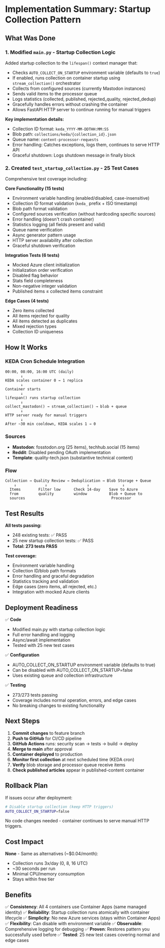 # Implementation Summary: Startup Collection Pattern

## What Was Done

### 1. Modified `main.py` - Startup Collection Logic
Added startup collection to the `lifespan()` context manager that:
- Checks `AUTO_COLLECT_ON_STARTUP` environment variable (defaults to `true`)
- If enabled, runs collection on container startup using `stream_collection()` orchestrator
- Collects from configured sources (currently Mastodon instances)
- Sends valid items to the processor queue
- Logs statistics (collected, published, rejected_quality, rejected_dedup)
- Gracefully handles errors without crashing the container
- Allows FastAPI HTTP server to continue running for manual triggers

**Key implementation details:**
- Collection ID format: `keda_YYYY-MM-DDTHH:MM:SS`
- Blob path: `collections/keda/{collection_id}.json`
- Queue name: `content-processor-requests`
- Error handling: Catches exceptions, logs them, continues to serve HTTP API
- Graceful shutdown: Logs shutdown message in finally block

### 2. Created `test_startup_collection.py` - 25 Test Cases
Comprehensive test coverage including:

**Core Functionality (15 tests)**
- Environment variable handling (enabled/disabled, case-insensitive)
- Collection ID format validation (`keda_` prefix + ISO timestamp)
- Blob path format validation
- Configured sources verification (without hardcoding specific sources)
- Error handling (doesn't crash container)
- Statistics logging (all fields present and valid)
- Queue name verification
- Async generator pattern usage
- HTTP server availability after collection
- Graceful shutdown verification

**Integration Tests (6 tests)**
- Mocked Azure client initialization
- Initialization order verification
- Disabled flag behavior
- Stats field completeness
- Non-negative integer validation
- Published items ≤ collected items constraint

**Edge Cases (4 tests)**
- Zero items collected
- All items rejected for quality
- All items detected as duplicates
- Mixed rejection types
- Collection ID uniqueness

## How It Works

### KEDA Cron Schedule Integration
```
00:00, 08:00, 16:00 UTC (daily)
       ↓
KEDA scales container 0 → 1 replica
       ↓
Container starts
       ↓
lifespan() runs startup collection
       ↓
collect_mastodon() → stream_collection() → blob + queue
       ↓
HTTP server ready for manual triggers
       ↓
After ~30 min cooldown, KEDA scales 1 → 0
```

### Sources
- **Mastodon**: fosstodon.org (25 items), techhub.social (15 items)
- **Reddit**: Disabled pending OAuth implementation
- **Template**: quality-tech.json (substantive technical content)

### Flow
```
Collection → Quality Review → Deduplication → Blob Storage + Queue
    ↓             ↓                  ↓               ↓
  Items        Filter low      Check 14-day    Save to Azure
  from         quality         window          Blob + Queue to
  sources                                       Processor
```

## Test Results

**All tests passing:**
- 248 existing tests: ✅ PASS
- 25 new startup collection tests: ✅ PASS
- **Total: 273 tests PASS**

**Test coverage:**
- Environment variable handling
- Collection ID/blob path formats
- Error handling and graceful degradation
- Statistics tracking and validation
- Edge cases (zero items, all rejected, etc.)
- Integration with mocked Azure clients

## Deployment Readiness

✅ **Code**
- Modified main.py with startup collection logic
- Full error handling and logging
- Async/await implementation
- Tested with 25 new test cases

✅ **Configuration**
- AUTO_COLLECT_ON_STARTUP environment variable (defaults to true)
- Can be disabled with AUTO_COLLECT_ON_STARTUP=false
- Uses existing queue and collection infrastructure

✅ **Testing**
- 273/273 tests passing
- Coverage includes normal operation, errors, and edge cases
- No breaking changes to existing functionality

## Next Steps

1. **Commit changes** to feature branch
2. **Push to GitHub** for CI/CD pipeline
3. **GitHub Actions** runs: security scan → tests → build → deploy
4. **Merge to main** after approval
5. **Container deployed** to production
6. **Monitor first collection** at next scheduled time (KEDA cron)
7. **Verify** blob storage and processor queue receive items
8. **Check published articles** appear in published-content container

## Rollback Plan

If issues occur after deployment:
```bash
# Disable startup collection (keep HTTP triggers)
AUTO_COLLECT_ON_STARTUP=false
```

No code changes needed - container continues to serve manual HTTP triggers.

## Cost Impact

**None** - Same as alternatives (~$0.04/month):
- Collection runs 3x/day (0, 8, 16 UTC)
- ~30 seconds per run
- Minimal CPU/memory consumption
- Stays within free tier

## Benefits

✅ **Consistency**: All 4 containers use Container Apps (same managed identity)
✅ **Reliability**: Startup collection runs atomically with container lifecycle
✅ **Simplicity**: No new Azure services (stays within Container Apps)
✅ **Flexibility**: Can disable with environment variable
✅ **Observable**: Comprehensive logging for debugging
✅ **Proven**: Restores pattern you successfully used before
✅ **Tested**: 25 new test cases covering normal and edge cases
